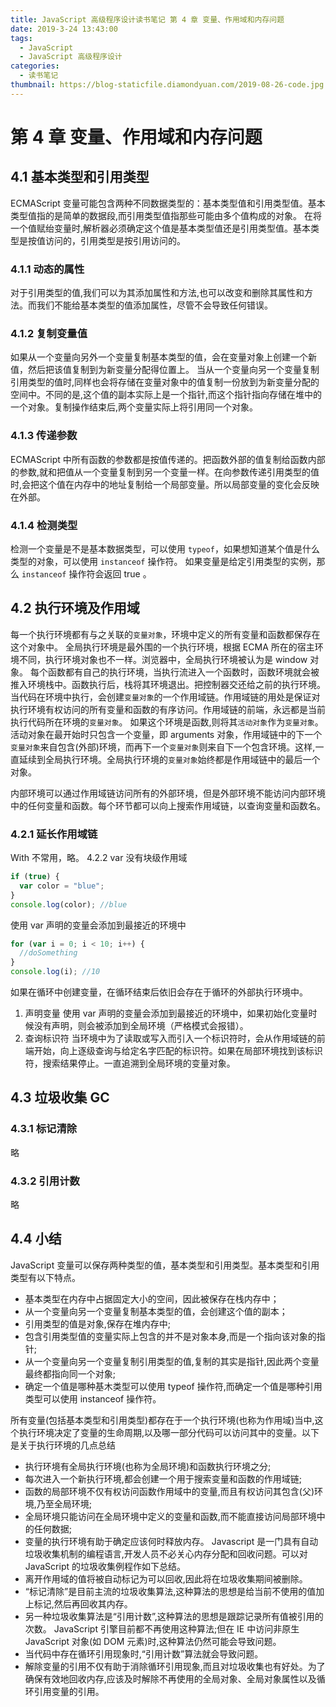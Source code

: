 ```yaml
---
title: JavaScript 高级程序设计读书笔记 第 4 章 变量、作用域和内存问题
date: 2019-3-24 13:43:00
tags:
  - JavaScript
  - JavaScript 高级程序设计
categories:
  - 读书笔记
thumbnail: https://blog-staticfile.diamondyuan.com/2019-08-26-code.jpg
---
```


# 第 4 章 变量、作用域和内存问题

## 4.1 基本类型和引用类型

ECMAScript 变量可能包含两种不同数据类型的：基本类型值和引用类型值。基本类型值指的是简单的数据段,而引用类型值指那些可能由多个值构成的对象。
在将一个值赋绐变量时,解析器必须确定这个值是基本类型值还是引用类型值。基本类型是按值访问的，引用类型是按引用访问的。

<!-- more -->

### 4.1.1 动态的属性

对于引用类型的值,我们可以为其添加属性和方法,也可以改变和删除其属性和方法。而我们不能给基本类型的值添加属性，尽管不会导致任何错误。

### 4.1.2 复制变量值

如果从一个变量向另外一个变量复制基本类型的值，会在变量对象上创建一个新值，然后把该值复制到为新变量分配得位置上。
当从一个变量向另一个变量复制引用类型的值时,同样也会将存储在变量对象中的值复制一份放到为新变量分配的空间中。不同的是,这个值的副本实际上是一个指针,而这个指针指向存储在堆中的一个对象。复制操作结束后,两个变量实际上将引用同一个对象。

### 4.1.3 传递参数

ECMAScript 中所有函数的参数都是按值传递的。把函数外部的值复制给函数内部的参数,就和把值从一个变量复制到另一个变量一样。在向参数传递引用类型的值时,会把这个值在内存中的地址复制给一个局部变量。所以局部变量的变化会反映在外部。

### 4.1.4 检测类型

检测一个变量是不是基本数据类型，可以使用 `typeof`，如果想知道某个值是什么类型的对象，可以使用 `instanceof` 操作符。
如果变量是给定引用类型的实例，那么 `instanceof` 操作符会返回 true 。

## 4.2 执行环境及作用域

每一个执行环境都有与之关联的`变量对象`，环境中定义的所有变量和函数都保存在这个对象中。
全局执行环境是最外围的一个执行环境，根据 ECMA 所在的宿主环境不同，执行环境对象也不一样。浏览器中，全局执行环境被认为是 window 对象。
每个函数都有自己的执行环境，当执行流进入一个函数时，函数环境就会被推入环境栈中。函数执行后，栈将其环境退出。把控制器交还给之前的执行环境。
当代码在环境中执行，会创建`变量对象`的一个作用域链。作用域链的用处是保证对执行环境有权访问的所有变量和函数的有序访问。作用域链的前端，永远都是当前执行代码所在环境的`变量对象`。
如果这个环境是函数,则将其`活动对象`作为`变量对象`。活动对象在最开始时只包含一个变量，即 arguments 对象，作用域链中的下一个`变量对象`来自包含(外部)环境，而再下一个`变量对象`则来自下一个包含环境。这样,一直延续到全局执行环境。全局执行环境的`变量对象`始终都是作用域链中的最后一个对象。

内部环境可以通过作用域链访问所有的外部环境，但是外部环境不能访问内部环境中的任何变量和函数。每个环节都可以向上搜索作用域链，以查询变量和函数名。

### 4.2.1 延长作用域链

With 不常用，略。
4.2.2 var 没有块级作用域

```js
if (true) {
  var color = "blue";
}
console.log(color); //blue
```

使用 var 声明的变量会添加到最接近的环境中

```js
for (var i = 0; i < 10; i++) {
  //doSomething
}
console.log(i); //10
```

如果在循环中创建变量，在循环结束后依旧会存在于循环的外部执行环境中。

1. 声明变量
   使用 var 声明的变量会添加到最接近的环境中，如果初始化变量时候没有声明，则会被添加到全局环境（严格模式会报错）。
2. 查询标识符
   当环境中为了读取或写入而引入一个标识符时，会从作用域链的前端开始，向上逐级查询与给定名字匹配的标识符。如果在局部环境找到该标识符，搜索结果停止。一直追溯到全局环境的变量对象。

## 4.3 垃圾收集 GC

### 4.3.1 标记清除

略

### 4.3.2 引用计数

略

## 4.4 小结

JavaScript 变量可以保存两种类型的值，基本类型和引用类型。基本类型和引用类型有以下特点。

- 基本类型在内存中占据固定大小的空间，因此被保存在栈内存中；
- 从一个变量向另一个变量复制基本类型的值，会创建这个值的副本；
- 引用类型的值是对象,保存在堆内存中;
- 包含引用类型值的变量实际上包含的并不是对象本身,而是一个指向该对象的指针;
- 从一个变量向另一个变量复制引用类型的值,复制的其实是指针,因此两个变量最终都指向同一个对象;
- 确定一个值是哪种基木类型可以使用 typeof 操作符,而确定一个值是哪种引用类型可以使用 instanceof 操作符。

所有变量(包括基本类型和引用类型)都存在于一个执行环境(也称为作用域)当中,这个执行环境决定了变量的生命周期,以及哪一部分代码可以访问其中的变量。以下是关于执行环境的几点总结

- 执行环境有全局执行环境(也称为全局环境)和函数执行环境之分;
- 每次进入一个新执行环境,都会创建一个用于搜索变量和函数的作用域链;
- 函数的局部环境不仅有权访问函数作用域中的变量,而且有权访问其包含(父)环境,乃至全局环境;
- 全局环境只能访问在全局环境中定义的变量和函数,而不能直接访问局部环境中的任何数据;
- 变量的执行环境有助于确定应该何时释放内存。
  Javascript 是一门具有自动垃圾收集机制的编程语言,开发人员不必关心内存分配和回收问题。可以对 JavaScript 的垃圾收集例程作如下总结。
- 离开作用域的值将被自动标记为可以回收,因此将在垃圾收集期间被删除。
- “标记清除”是目前主流的垃圾收集算法,这种算法的思想是给当前不使用的值加上标记,然后再回收其内存。
- 另一种垃圾收集算法是“引用计数”,这种算法的思想是跟踪记录所有值被引用的次数。 JavaScript 引擎目前都不再使用这种算法;但在 IE 中访问非原生 JavaScript 对象(如 DOM 元素)时,这种算法仍然可能会导致问题。
- 当代码中存在循环引用现象时,“引用计数”算法就会导致问题。
- 解除变量的引用不仅有助于消除循环引用现象,而且对垃圾收集也有好处。为了确保有效地回收内存,应该及时解除不再使用的全局对象、全局对象属性以及循环引用变量的引用。
